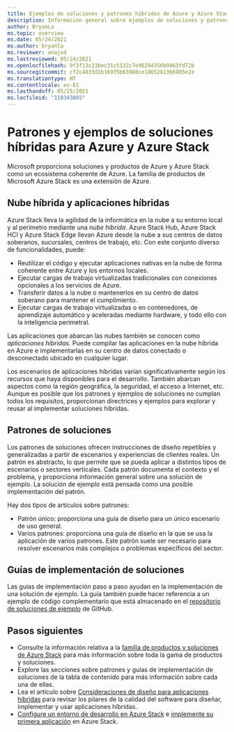 ```yaml
---
title: Ejemplos de soluciones y patrones híbridos de Azure y Azure Stack Hub
description: Información general sobre ejemplos de soluciones y patrones híbridos para aprender y compilar soluciones híbridas en Azure y Azure Stack Hub.
author: BryanLa
ms.topic: overview
ms.date: 05/24/2021
ms.author: bryanla
ms.reviewer: anajod
ms.lastreviewed: 05/24/2021
ms.openlocfilehash: 9f3f13c23bec31c5132c7e90294356b9463fd72b
ms.sourcegitcommit: cf2c4033d1b169f5b63980ce1865281366905e2e
ms.translationtype: HT
ms.contentlocale: es-ES
ms.lasthandoff: 05/25/2021
ms.locfileid: "110343865"
---
```

# <a name="hybrid-solution-patterns-and-examples-for-azure-and-azure-stack"></a>Patrones y ejemplos de soluciones híbridas para Azure y Azure Stack

Microsoft proporciona soluciones y productos de Azure y Azure Stack como un ecosistema coherente de Azure. La familia de productos de Microsoft Azure Stack es una extensión de Azure.

## <a name="the-hybrid-cloud-and-hybrid-apps"></a>Nube híbrida y aplicaciones híbridas

Azure Stack lleva la agilidad de la informática en la nube a su entorno local y al perímetro mediante una *nube híbrida*. Azure Stack Hub, Azure Stack HCI y Azure Stack Edge llevan Azure desde la nube a sus centros de datos soberanos, sucursales, centros de trabajo, etc. Con este conjunto diverso de funcionalidades, puede:

- Reutilizar el código y ejecutar aplicaciones nativas en la nube de forma coherente entre Azure y los entornos locales.
- Ejecutar cargas de trabajo virtualizadas tradicionales con conexiones opcionales a los servicios de Azure.
- Transferir datos a la nube o mantenerlos en su centro de datos soberano para mantener el cumplimiento.
- Ejecutar cargas de trabajo virtualizadas o en contenedores, de aprendizaje automático y aceleradas mediante hardware, y todo ello con la inteligencia perimetral.

Las aplicaciones que abarcan las nubes también se conocen como *aplicaciones híbridas*. Puede compilar las aplicaciones en la nube híbrida en Azure e implementarlas en su centro de datos conectado o desconectado ubicado en cualquier lugar.

Los escenarios de aplicaciones híbridas varían significativamente según los recursos que haya disponibles para el desarrollo. También abarcan aspectos como la región geográfica, la seguridad, el acceso a Internet, etc. Aunque es posible que los patrones y ejemplos de soluciones no cumplan todos los requisitos, proporcionan directrices y ejemplos para explorar y reusar al implementar soluciones híbridas.

## <a name="solution-patterns"></a>Patrones de soluciones

Los patrones de soluciones ofrecen instrucciones de diseño repetibles y generalizadas a partir de escenarios y experiencias de clientes reales. Un patrón es abstracto, lo que permite que se pueda aplicar a distintos tipos de escenarios o sectores verticales. Cada patrón documenta el contexto y el problema, y proporciona información general sobre una solución de ejemplo. La solución de ejemplo está pensada como una posible implementación del patrón.

Hay dos tipos de artículos sobre patrones:

- Patrón único: proporciona una guía de diseño para un único escenario de uso general.
- Varios patrones: proporciona una guía de diseño en la que se usa la aplicación de varios patrones. Este patrón suele ser necesario para resolver escenarios más complejos o problemas específicos del sector.

## <a name="solution-deployment-guides"></a>Guías de implementación de soluciones

Las guías de implementación paso a paso ayudan en la implementación de una solución de ejemplo. La guía también puede hacer referencia a un ejemplo de código complementario que está almacenado en el [repositorio de soluciones de ejemplo](https://github.com/Azure-Samples/azure-intelligent-edge-patterns) de GitHub.

## <a name="next-steps"></a>Pasos siguientes

- Consulte la información relativa a la [familia de productos y soluciones de Azure Stack](/azure-stack) para más información sobre toda la gama de productos y soluciones.
- Explore las secciones sobre patrones y guías de implementación de soluciones de la tabla de contenido para más información sobre cada una de ellas.
- Lea el artículo sobre [Consideraciones de diseño para aplicaciones híbridas](overview-app-design-considerations.md) para revisar los pilares de la calidad del software para diseñar, implementar y usar aplicaciones híbridas.
- [Configure un entorno de desarrollo en Azure Stack](/azure-stack/user/azure-stack-dev-start) e [implemente su primera aplicación](/azure-stack/user/azure-stack-dev-start-deploy-app) en Azure Stack.
